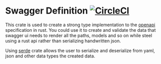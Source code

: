 # Swagger Definition [![CircleCI](https://circleci.com/gh/yardenfi/swagger_definition/tree/master.svg?style=svg)](https://circleci.com/gh/yardenfi/swagger_definition/tree/master)
This crate is used to create a strong type implementation to the [openapi](https://swagger.io/specification/) specification in rust.
You could use it to create and validate the data that swagger ui needs to render all the paths, 
models and so on while steel using a rust api rather than serializing handwritten json.

Using [serde](https://github.com/serde-rs/serde) crate allows the user to serialize and deserialize from 
yaml, json and other data types the created data.
